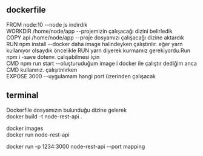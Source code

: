 ## dockerfile 

FROM node:10 --node js indirdik<br/>
WORKDIR /home/node/app --projemizin çalışacağı dizini belirledik<br/>
COPY api /home/node/app --proje dosyamızı çalışacağı dizine aktardık<br/>
RUN npm install  --docker daha image halindeyken çalıştırılır. eğer yarn kullanıyor olsaydık öncelikle RUN yarn diyerek kurmamız gerekiyordu.Run npm i -save dotenv. çalışabilmesi için<br/>
CMD npm run start --oluşturuduğum image i docker ile çalıştır dediğim anca CMD kullanırız. çalışıtrılırken<br/>
EXPOSE 3000 --uygulamam hangi port üzerinden çalışacak<br/>


## terminal 
Dockerfile dosyamızın bulunduğu dizine gelerek<br/>
docker build -t node-rest-api .<br/>

docker images<br/>
docker run node-rest-api<br/>

docker run -p 1234:3000 node-rest-api --port mapping<br/>